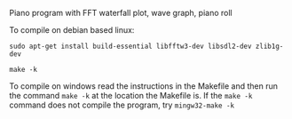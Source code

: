Piano program with FFT waterfall plot, wave graph, piano roll

To compile on debian based linux:

`sudo apt-get install build-essential libfftw3-dev libsdl2-dev zlib1g-dev`

`make -k`




To compile on windows read the instructions in the Makefile and then
run the command `make -k` at the location the Makefile is.
If the `make -k` command does not compile the program, try `mingw32-make -k` 

